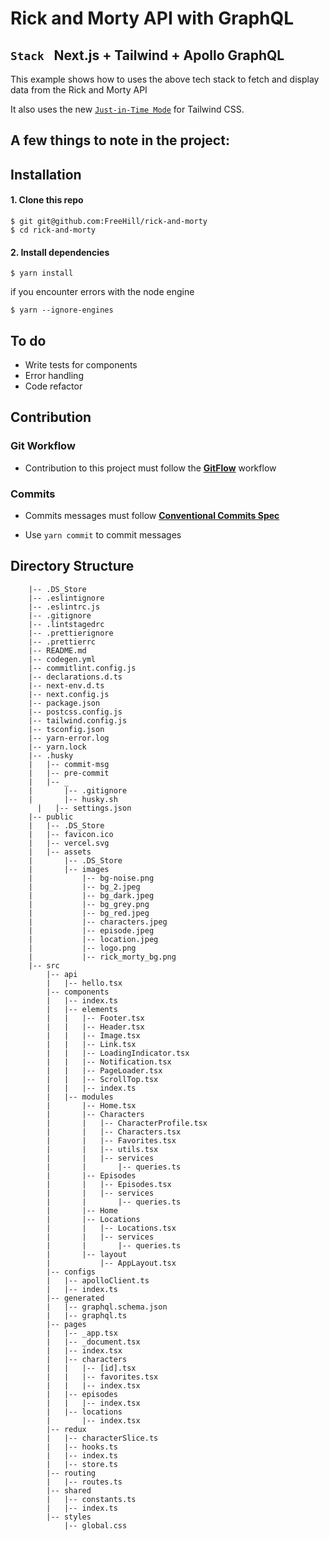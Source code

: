 # Rick and Morty API with GraphQL

## `Stack ` Next.js + Tailwind + Apollo GraphQL

This example shows how to uses the above tech stack to fetch and display data from the Rick and Morty API

It also uses the new [`Just-in-Time Mode`](https://tailwindcss.com/docs/just-in-time-mode) for Tailwind CSS.

## A few things to note in the project:

## Installation

#### 1. Clone this repo

```
$ git git@github.com:FreeHill/rick-and-morty
$ cd rick-and-morty
```

#### 2. Install dependencies

```
$ yarn install
```

if you encounter errors with the node engine

```
$ yarn --ignore-engines
```

## To do

- Write tests for components
- Error handling
- Code refactor

## Contribution

### Git Workflow

- Contribution to this project must follow the
  **[GitFlow](https://www.atlassian.com/git/tutorials/comparing-workflows/gitflow-workflow#:~:text=Gitflow%20is%20a%20legacy%20Git,software%20development%20and%20DevOps%20practices.)**
  workflow

### Commits

- Commits messages must follow **[Conventional Commits Spec](https://www.conventionalcommits.org/en/v1.0.0/)**

- Use `yarn commit` to commit messages

## Directory Structure

```
    |-- .DS_Store
    |-- .eslintignore
    |-- .eslintrc.js
    |-- .gitignore
    |-- .lintstagedrc
    |-- .prettierignore
    |-- .prettierrc
    |-- README.md
    |-- codegen.yml
    |-- commitlint.config.js
    |-- declarations.d.ts
    |-- next-env.d.ts
    |-- next.config.js
    |-- package.json
    |-- postcss.config.js
    |-- tailwind.config.js
    |-- tsconfig.json
    |-- yarn-error.log
    |-- yarn.lock
    |-- .husky
    |   |-- commit-msg
    |   |-- pre-commit
    |   |-- _
    |       |-- .gitignore
    |       |-- husky.sh
      |   |-- settings.json
    |-- public
    |   |-- .DS_Store
    |   |-- favicon.ico
    |   |-- vercel.svg
    |   |-- assets
    |       |-- .DS_Store
    |       |-- images
    |           |-- bg-noise.png
    |           |-- bg_2.jpeg
    |           |-- bg_dark.jpeg
    |           |-- bg_grey.png
    |           |-- bg_red.jpeg
    |           |-- characters.jpeg
    |           |-- episode.jpeg
    |           |-- location.jpeg
    |           |-- logo.png
    |           |-- rick_morty_bg.png
    |-- src
        |-- api
        |   |-- hello.tsx
        |-- components
        |   |-- index.ts
        |   |-- elements
        |   |   |-- Footer.tsx
        |   |   |-- Header.tsx
        |   |   |-- Image.tsx
        |   |   |-- Link.tsx
        |   |   |-- LoadingIndicator.tsx
        |   |   |-- Notification.tsx
        |   |   |-- PageLoader.tsx
        |   |   |-- ScrollTop.tsx
        |   |   |-- index.ts
        |   |-- modules
        |       |-- Home.tsx
        |       |-- Characters
        |       |   |-- CharacterProfile.tsx
        |       |   |-- Characters.tsx
        |       |   |-- Favorites.tsx
        |       |   |-- utils.tsx
        |       |   |-- services
        |       |       |-- queries.ts
        |       |-- Episodes
        |       |   |-- Episodes.tsx
        |       |   |-- services
        |       |       |-- queries.ts
        |       |-- Home
        |       |-- Locations
        |       |   |-- Locations.tsx
        |       |   |-- services
        |       |       |-- queries.ts
        |       |-- layout
        |           |-- AppLayout.tsx
        |-- configs
        |   |-- apolloClient.ts
        |   |-- index.ts
        |-- generated
        |   |-- graphql.schema.json
        |   |-- graphql.ts
        |-- pages
        |   |-- _app.tsx
        |   |-- _document.tsx
        |   |-- index.tsx
        |   |-- characters
        |   |   |-- [id].tsx
        |   |   |-- favorites.tsx
        |   |   |-- index.tsx
        |   |-- episodes
        |   |   |-- index.tsx
        |   |-- locations
        |       |-- index.tsx
        |-- redux
        |   |-- characterSlice.ts
        |   |-- hooks.ts
        |   |-- index.ts
        |   |-- store.ts
        |-- routing
        |   |-- routes.ts
        |-- shared
        |   |-- constants.ts
        |   |-- index.ts
        |-- styles
            |-- global.css

```
